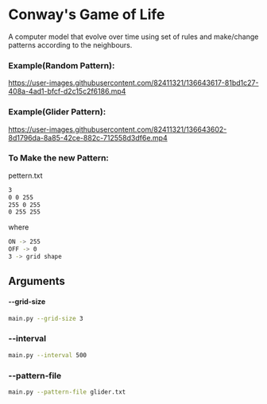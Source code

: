 
# Conway's Game of Life

A computer model that evolve over time using set of rules
and make/change patterns according to the neighbours.

### Example(Random Pattern):


https://user-images.githubusercontent.com/82411321/136643617-81bd1c27-408a-4ad1-bfcf-d2c15c2f6186.mp4



### Example(Glider Pattern):

https://user-images.githubusercontent.com/82411321/136643602-8d1796da-8a85-42ce-882c-712558d3df6e.mp4

### To Make the new Pattern:

pettern.txt
```bash
3
0 0 255
255 0 255
0 255 255
```
where 
```bash
ON -> 255
OFF -> 0
3 -> grid shape
```


## Arguments
#### --grid-size
```bash
main.py --grid-size 3
```
### --interval
```bash
main.py --interval 500
```
### --pattern-file
```bash
main.py --pattern-file glider.txt
```






